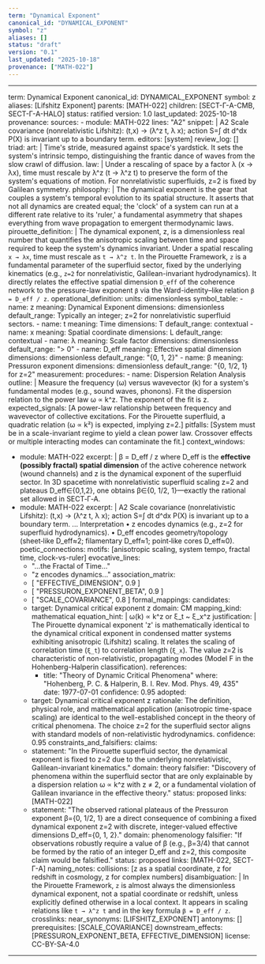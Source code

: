```yaml
---
term: "Dynamical Exponent"
canonical_id: "DYNAMICAL_EXPONENT"
symbol: "z"
aliases: []
status: "draft"
version: "0.1"
last_updated: "2025-10-18"
provenance: ["MATH-022"]
---
```


---
term: Dynamical Exponent
canonical_id: DYNAMICAL_EXPONENT
symbol: z
aliases: [Lifshitz Exponent]
parents: [MATH-022]
children: [SECT-Γ-A-CMB, SECT-Γ-A-HALO]
status: ratified
version: 1.0
last_updated: 2025-10-18
provenance:
  sources:
    - module: MATH-022
      lines: "A2"
      snippet: |
        A2 Scale covariance (nonrelativistic Lifshitz): (t,x) → (λ^z t, λ x); action S=∫ dt d^dx P(X) is invariant up to a boundary term.
  editors: [system]
  review_log: []
triad:
  art: |
    Time's stride, measured against space's yardstick. It sets the system's intrinsic tempo, distinguishing the frantic dance of waves from the slow crawl of diffusion.
  law: |
    Under a rescaling of space by a factor λ (x → λx), time must rescale by λ^z (t → λ^z t) to preserve the form of the system's equations of motion. For nonrelativistic superfluids, z=2 is fixed by Galilean symmetry.
  philosophy: |
    The dynamical exponent is the gear that couples a system's temporal evolution to its spatial structure. It asserts that not all dynamics are created equal; the 'clock' of a system can run at a different rate relative to its 'ruler,' a fundamental asymmetry that shapes everything from wave propagation to emergent thermodynamic laws.
pirouette_definition: |
  The dynamical exponent, z, is a dimensionless real number that quantifies the anisotropic scaling between time and space required to keep the system's dynamics invariant. Under a spatial rescaling `x → λx`, time must rescale as `t → λ^z t`. In the Pirouette Framework, `z` is a fundamental parameter of the superfluid sector, fixed by the underlying kinematics (e.g., `z=2` for nonrelativistic, Galilean-invariant hydrodynamics). It directly relates the effective spatial dimension `D_eff` of the coherence network to the pressure-law exponent `β` via the Ward-identity–like relation `β = D_eff / z`.
operational_definition:
  units: dimensionless
  symbol_table:
    - name: z
      meaning: Dynamical Exponent
      dimensions: dimensionless
      default_range: Typically an integer; z=2 for nonrelativistic superfluid sectors.
    - name: t
      meaning: Time
      dimensions: T
      default_range: contextual
    - name: x
      meaning: Spatial coordinate
      dimensions: L
      default_range: contextual
    - name: λ
      meaning: Scale factor
      dimensions: dimensionless
      default_range: "> 0"
    - name: D_eff
      meaning: Effective spatial dimension
      dimensions: dimensionless
      default_range: "{0, 1, 2}"
    - name: β
      meaning: Pressuron exponent
      dimensions: dimensionless
      default_range: "{0, 1/2, 1} for z=2"
  measurement:
    procedures:
      - name: Dispersion Relation Analysis
        outline: |
          Measure the frequency (ω) versus wavevector (k) for a system's fundamental modes (e.g., sound waves, phonons). Fit the dispersion relation to the power law ω ∝ k^z. The exponent of the fit is z.
        expected_signals: [A power-law relationship between frequency and wavevector of collective excitations. For the Pirouette superfluid, a quadratic relation (ω ∝ k²) is expected, implying z=2.]
        pitfalls: [System must be in a scale-invariant regime to yield a clean power law. Crossover effects or multiple interacting modes can contaminate the fit.]
context_windows:
  - module: MATH-022
    excerpt: |
      β = D_eff / z
      where D_eff is the **effective (possibly fractal) spatial dimension** of the active coherence network (wound channels) and z is the dynamical exponent of the superfluid sector. In 3D spacetime with nonrelativistic superfluid scaling z=2 and plateaus D_eff∈{0,1,2}, one obtains β∈{0, 1/2, 1}—exactly the rational set allowed in SECT‑Γ‑A.
  - module: MATH-022
    excerpt: |
      A2 Scale covariance (nonrelativistic Lifshitz): (t,x) → (λ^z t, λ x); action S=∫ dt d^dx P(X) is invariant up to a boundary term.
      ...
      Interpretation
      • z encodes dynamics (e.g., z=2 for superfluid hydrodynamics).
      • D_eff encodes geometry/topology (sheet‑like D_eff≈2; filamentary D_eff≈1; point‑like cores D_eff≈0).
poetic_connections:
  motifs: [anisotropic scaling, system tempo, fractal time, clock-vs-ruler]
  evocative_lines:
    - "...the Fractal of Time..."
    - "z encodes dynamics..."
  association_matrix:
    - [ "EFFECTIVE_DIMENSION", 0.9 ]
    - [ "PRESSURON_EXPONENT_BETA", 0.9 ]
    - [ "SCALE_COVARIANCE", 0.8 ]
formal_mappings:
  candidates:
    - target: Dynamical critical exponent z
      domain: CM
      mapping_kind: mathematical
      equation_hint: |
        ω(k) ∝ k^z   or   ξ_t ~ ξ_x^z
      justification: |
        The Pirouette dynamical exponent 'z' is mathematically identical to the dynamical critical exponent in condensed matter systems exhibiting anisotropic (Lifshitz) scaling. It relates the scaling of correlation time (`ξ_t`) to correlation length (`ξ_x`). The value z=2 is characteristic of non-relativistic, propagating modes (Model F in the Hohenberg-Halperin classification).
      references:
        - title: "Theory of Dynamic Critical Phenomena"
          where: "Hohenberg, P. C. & Halperin, B. I. Rev. Mod. Phys. 49, 435"
          date: 1977-07-01
      confidence: 0.95
  adopted:
    - target: Dynamical critical exponent z
      rationale: The definition, physical role, and mathematical application (anisotropic time-space scaling) are identical to the well-established concept in the theory of critical phenomena. The choice z=2 for the superfluid sector aligns with standard models of non-relativistic hydrodynamics.
      confidence: 0.95
constraints_and_falsifiers:
  claims:
    - statement: "In the Pirouette superfluid sector, the dynamical exponent is fixed to z=2 due to the underlying nonrelativistic, Galilean-invariant kinematics."
      domain: theory
      falsifier: "Discovery of phenomena within the superfluid sector that are only explainable by a dispersion relation ω ∝ k^z with z ≠ 2, or a fundamental violation of Galilean invariance in the effective theory."
      status: proposed
      links: [MATH-022]
    - statement: "The observed rational plateaus of the Pressuron exponent β={0, 1/2, 1} are a direct consequence of combining a fixed dynamical exponent z=2 with discrete, integer-valued effective dimensions D_eff={0, 1, 2}."
      domain: phenomenology
      falsifier: "If observations robustly require a value of β (e.g., β=3/4) that cannot be formed by the ratio of an integer D_eff and z=2, this composite claim would be falsified."
      status: proposed
      links: [MATH-022, SECT-Γ-A]
naming_notes:
  collisions: [z as a spatial coordinate, z for redshift in cosmology, z for complex numbers]
  disambiguation: |
    In the Pirouette Framework, `z` is almost always the dimensionless dynamical exponent, not a spatial coordinate or redshift, unless explicitly defined otherwise in a local context. It appears in scaling relations like `t → λ^z t` and in the key formula `β = D_eff / z`.
crosslinks:
  near_synonyms: [LIFSHITZ_EXPONENT]
  antonyms: []
  prerequisites: [SCALE_COVARIANCE]
  downstream_effects: [PRESSURON_EXPONENT_BETA, EFFECTIVE_DIMENSION]
license: CC-BY-SA-4.0
---